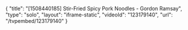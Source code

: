{
    "title": "[1508440185] Stir-Fried Spicy Pork Noodles - Gordon Ramsay",
    "type": "solo",
    "layout": "iframe-static",
    "videoId": "123179140",
    "url": "\/tvpembed\/123179140"
}